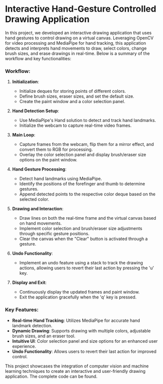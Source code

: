 #  Interactive Hand-Gesture Controlled Drawing Application

In this project, we developed an interactive drawing application that uses hand gestures to control drawing on a virtual canvas. Leveraging OpenCV for video processing and MediaPipe for hand tracking, this application detects and interprets hand movements to draw, select colors, change brush sizes, and erase drawings in real-time. Below is a summary of the workflow and key functionalities:

### Workflow:
1. **Initialization**:
   - Initialize deques for storing points of different colors.
   - Define brush sizes, eraser sizes, and set the default size.
   - Create the paint window and a color selection panel.

2. **Hand Detection Setup**:
   - Use MediaPipe's Hand solution to detect and track hand landmarks.
   - Initialize the webcam to capture real-time video frames.

3. **Main Loop**:
   - Capture frames from the webcam, flip them for a mirror effect, and convert them to RGB for processing.
   - Overlay the color selection panel and display brush/eraser size options on the paint window.

4. **Hand Gesture Processing**:
   - Detect hand landmarks using MediaPipe.
   - Identify the positions of the forefinger and thumb to determine gestures.
   - Append detected points to the respective color deque based on the selected color.

5. **Drawing and Interaction**:
   - Draw lines on both the real-time frame and the virtual canvas based on hand movements.
   - Implement color selection and brush/eraser size adjustments through specific gesture positions.
   - Clear the canvas when the "Clear" button is activated through a gesture.

6. **Undo Functionality**:
   - Implement an undo feature using a stack to track the drawing actions, allowing users to revert their last action by pressing the 'u' key.

7. **Display and Exit**:
   - Continuously display the updated frames and paint window.
   - Exit the application gracefully when the 'q' key is pressed.

### Key Features:
- **Real-time Hand Tracking**: Utilizes MediaPipe for accurate hand landmark detection.
- **Dynamic Drawing**: Supports drawing with multiple colors, adjustable brush sizes, and an eraser tool.
- **Intuitive UI**: Color selection panel and size options for an enhanced user experience.
- **Undo Functionality**: Allows users to revert their last action for improved control.

This project showcases the integration of computer vision and machine learning techniques to create an interactive and user-friendly drawing application. The complete code can be found. 

